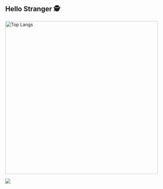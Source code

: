 ## Hello Stranger 🕵️

<img align="center" width="480px" alt="Top Langs" src="https://github-readme-stats.vercel.app/api/top-langs/?username=douglasliralima&layout=compact&hide=jupyter+notebook,racket&langs_count=8&theme=tokyonight" />

![](https://komarev.com/ghpvc/?username=douglasliralima&color=7045ff)


<!--
**douglasliralima/douglasliralima** is a ✨ _special_ ✨ repository because its `README.md` (this file) appears on your GitHub profile.

Here are some ideas to get you started:

- 🔭 I’m currently working on ...
- 🌱 I’m currently learning ...
- 👯 I’m looking to collaborate on ...
- 🤔 I’m looking for help with ...
- 💬 Ask me about ...
- 📫 How to reach me: ...
- 😄 Pronouns: ...
- ⚡ Fun fact: ...
-->
